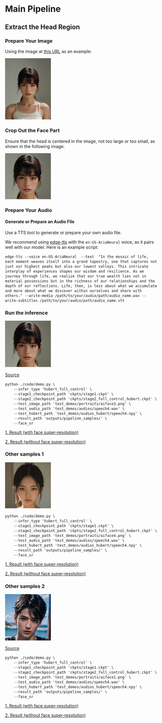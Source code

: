 
# Main Pipeline

## Extract the Head Region

### Prepare Your Image

Using the image at [this URL](https://civitai.com/images/1022064) as an example:

<img src="../assets/aiface3.png" width="30%">

### Crop Out the Face Part

Ensure that the head is centered in the image, not too large or too small, as shown in the following image:

<img src="../test_demos/portraits/aiface3.png" width="30%">

### Prepare Your Audio

#### Generate or Prepare an Audio File
Use a TTS tool to generate or prepare your own audio file.

We recommend using [edge-tts](https://github.com/rany2/edge-tts) with the `en-US-AriaNeural` voice, as it pairs well with our model. Here is an example script:
```
edge-tts --voice en-US-AriaNeural  --text  "In the mosaic of life, each moment weaves itself into a grand tapestry, one that captures not just our highest peaks but also our lowest valleys. This intricate interplay of experiences shapes our wisdom and resilience. As we journey through life, we realize that our true wealth lies not in material possessions but in the richness of our relationships and the depth of our reflections. Life, then, is less about what we accumulate and more about what we discover within ourselves and share with others." --write-media /path/to/your/audio/path/audio_name.wav --write-subtitles /path/to/your/audio/path/audio_name.vtt
```

### Run the inference 


<img src="../test_demos/portraits/aiface3.png" width="30%">

[Source](https://civitai.com/images/6525430)

```
python ./code/demo.py \
    --infer_type 'hubert_full_control' \
    --stage1_checkpoint_path 'ckpts/stage1.ckpt' \
    --stage2_checkpoint_path 'ckpts/stage2_full_control_hubert.ckpt' \
    --test_image_path 'test_demos/portraits/aiface3.png' \
    --test_audio_path 'test_demos/audios/speech4.wav' \
    --test_hubert_path 'test_demos/audios_hubert/speech4.npy' \
    --result_path 'outputs/pipeline_samples/' \
    --face_sr
```


[1. Result (with face super-resolution)](../outputs/pipeline_samples/aiface3-speech4_SR.mp4)

[2. Result (without face super-resolution)](../outputs/pipeline_samples/aiface3-speech4.mp4)


### Other samples 1

<img src="../test_demos/portraits/aiface4.png" width="30%">


```
python ./code/demo.py \
    --infer_type 'hubert_full_control' \
    --stage1_checkpoint_path 'ckpts/stage1.ckpt' \
    --stage2_checkpoint_path 'ckpts/stage2_full_control_hubert.ckpt' \
    --test_image_path 'test_demos/portraits/aiface4.png' \
    --test_audio_path 'test_demos/audios/speech4.wav' \
    --test_hubert_path 'test_demos/audios_hubert/speech4.npy' \
    --result_path 'outputs/pipeline_samples/' \
    --face_sr
```

[1. Result (with face super-resolution)](../outputs/pipeline_samples/aiface4-speech4_SR.mp4)

[2. Result (without face super-resolution)](../outputs/pipeline_samples/aiface4-speech4.mp4)




### Other samples 2

<img src="../test_demos/portraits/aiface1.png" width="30%">

[Source](https://civitai.com/images/1520359)

```
python ./code/demo.py \
    --infer_type 'hubert_full_control' \
    --stage1_checkpoint_path 'ckpts/stage1.ckpt' \
    --stage2_checkpoint_path 'ckpts/stage2_full_control_hubert.ckpt' \
    --test_image_path 'test_demos/portraits/aiface1.png' \
    --test_audio_path 'test_demos/audios/speech4.wav' \
    --test_hubert_path 'test_demos/audios_hubert/speech4.npy' \
    --result_path 'outputs/pipeline_samples/' \
    --face_sr
```


[1. Result (with face super-resolution)](../outputs/pipeline_samples/aiface1-speech4_SR.mp4)

[2. Result (without face super-resolution)](../outputs/pipeline_samples/aiface1-speech4.mp4)

